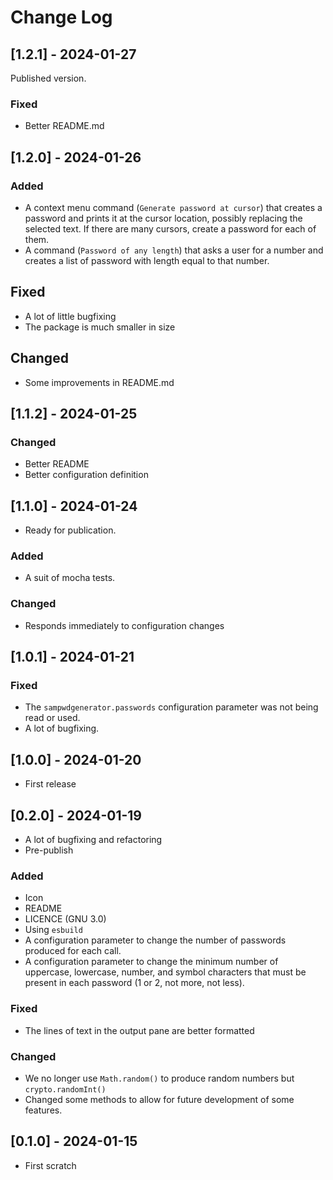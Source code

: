 # Change Log

<!--
## [major.minor.patch] - yyyy-mm-dd
### Added
### Fixed
### Changed
### Removed
-->

## [1.2.1] - 2024-01-27

Published version.

### Fixed

- Better README.md

## [1.2.0] - 2024-01-26

### Added

- A context menu command (`Generate password at cursor`) that creates a password
  and prints it at the cursor location, possibly replacing the selected text. If
  there are many cursors, create a password for each of them.
- A command (`Password of any length`) that asks a user for a number and creates
  a list of password with length equal to that number.

## Fixed

- A lot of little bugfixing
- The package is much smaller in size

## Changed

- Some improvements in README.md

## [1.1.2] - 2024-01-25

### Changed

- Better README
- Better configuration definition

## [1.1.0] - 2024-01-24

- Ready for publication.

### Added

- A suit of mocha tests.

### Changed

- Responds immediately to configuration changes

## [1.0.1] - 2024-01-21

### Fixed

- The `sampwdgenerator.passwords` configuration parameter was not being read or
  used.
- A lot of bugfixing.

## [1.0.0] - 2024-01-20

- First release

## [0.2.0] - 2024-01-19

- A lot of bugfixing and refactoring
- Pre-publish

### Added

- Icon
- README
- LICENCE (GNU 3.0)
- Using `esbuild`
- A configuration parameter to change the number of passwords produced for each
  call.
- A configuration parameter to change the minimum number of uppercase,
  lowercase, number, and symbol characters that must be present in each password
  (1 or 2, not more, not less).

### Fixed

- The lines of text in the output pane are better formatted

### Changed

- We no longer use `Math.random()` to produce random numbers but
  `crypto.randomInt()`
- Changed some methods to allow for future development of some features.

## [0.1.0] - 2024-01-15

- First scratch
